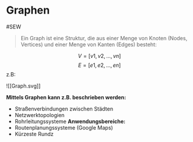 # Graphen
#SEW 

>Ein Graph ist eine Struktur, die aus einer Menge von Knoten (Nodes, Vertices) und einer Menge von Kanten (Edges) besteht:

$$V= [ v1, v2, ..., vn ]$$
$$E= [ e1, e2, ..., en ]$$
z.B:


![[Graph.svg]]



**Mittels Graphen kann z.B. beschrieben werden:**
- Straßenverbindungen zwischen Städten
- Netzwerktopologien
- Rohrleitungssysteme
**Anwendungsbereiche:**
- Routenplanungssysteme (Google Maps)
- Kürzeste Rundz